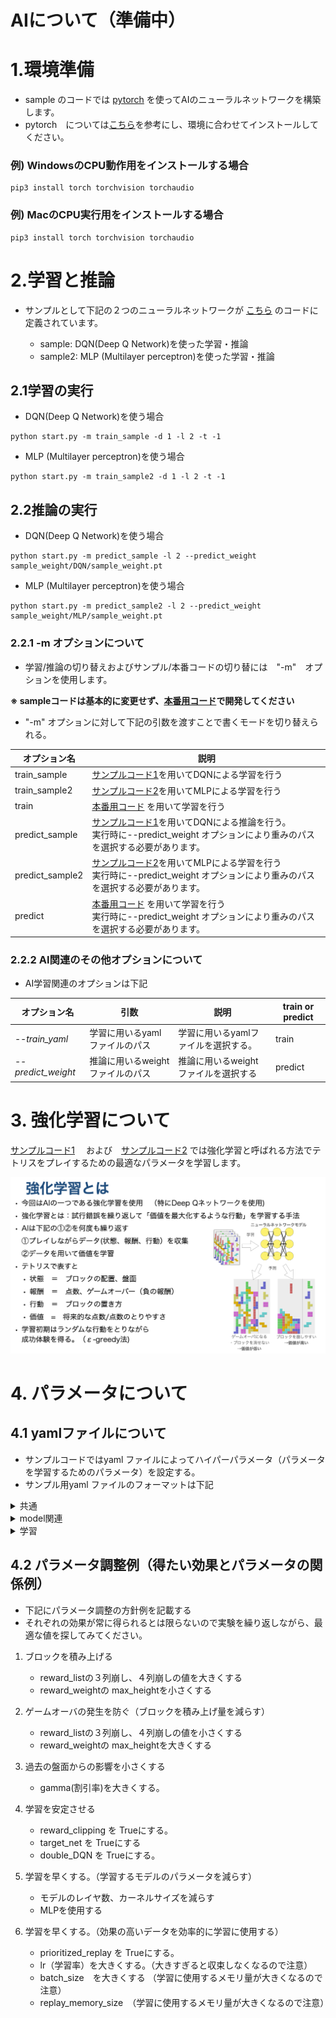 # AIについて（準備中）

# 1.環境準備
- sample のコードでは [pytorch](https://pytorch.org/get-started/locally/) を使ってAIのニューラルネットワークを構築します。  
- pytorch　については[こちら](https://pytorch.org/get-started/locally/)を参考にし、環境に合わせてインストールしてください。

### 例) WindowsのCPU動作用をインストールする場合
```
pip3 install torch torchvision torchaudio
```
### 例) MacのCPU実行用をインストールする場合
```
pip3 install torch torchvision torchaudio
```


# 2.学習と推論

* サンプルとして下記の２つのニューラルネットワークが 
[こちら](../../game_manager/machine_learning/model/deepqnet.py)
のコードに定義されています。

    * sample: DQN(Deep Q Network)を使った学習・推論
    * sample2: MLP (Multilayer perceptron)を使った学習・推論


## 2.1学習の実行
- DQN(Deep Q Network)を使う場合

```
python start.py -m train_sample -d 1 -l 2 -t -1
```

-  MLP (Multilayer perceptron)を使う場合
```
python start.py -m train_sample2 -d 1 -l 2 -t -1
```

## 2.2推論の実行

- DQN(Deep Q Network)を使う場合
```
python start.py -m predict_sample -l 2 --predict_weight sample_weight/DQN/sample_weight.pt
```

-  MLP (Multilayer perceptron)を使う場合
```
python start.py -m predict_sample2 -l 2 --predict_weight sample_weight/MLP/sample_weight.pt
```
### 2.2.1 -m オプションについて
 - 学習/推論の切り替えおよびサンプル/本番コードの切り替には　"-m"　オプションを使用します。

**※ sampleコードは基本的に変更せず、[本番用コード](../../game_manager/machine_learning/block_controller_train.py )で開発してください**

- "-m" オプションに対して下記の引数を渡すことで書くモードを切り替えられる。



|オプション名|説明|
| ---- | ---- |
| train_sample| [サンプルコード1](../../game_manager/machine_learning/block_controller_train_sample.py)を用いてDQNによる学習を行う|
| train_sample2| [サンプルコード2](../../game_manager/machine_learning/block_controller_train_sample2.py)を用いてMLPによる学習を行う|
| train| [本番用コード](../../game_manager/machine_learning/block_controller_train.py ) を用いて学習を行う|
| predict_sample| [サンプルコード1](../../game_manager/machine_learning/block_controller_train_sample.py)を用いてDQNによる推論を行う。<br> 実行時に--predict_weight オプションにより重みのパスを選択する必要があります。|
| predict_sample2| [サンプルコード2](../../game_manager/machine_learning/block_controller_train_sample2.py)を用いてMLPによる学習を行う　<br> 実行時に--predict_weight オプションにより重みのパスを選択する必要があります。|
| predict| [本番用コード](../../game_manager/machine_learning/block_controller_train.py ) を用いて学習を行う　<br> 実行時に--predict_weight オプションにより重みのパスを選択する必要があります。|


### 2.2.2 AI関連のその他オプションについて
- AI学習関連のオプションは下記

|オプション名|引数|説明| train or predict|
| ---- | ---- | ---- | ---- |
| *--train_yaml* | 学習に用いるyamlファイルのパス|学習に用いるyamlファイルを選択する。|train|
| *--predict_weight* | 推論に用いるweightファイルのパス|推論に用いるweightファイルを選択する|predict|


# 3. 強化学習について
[サンプルコード1](../../game_manager/machine_learning/block_controller_train_sample.py)  　および　[サンプルコード2](../../game_manager/machine_learning/block_controller_train_sample2.py) では強化学習と呼ばれる方法でテトリスをプレイするための最適なパラメータを学習します。 

![Screenshot](../../doc/pics/rainforcement_learning.png)


# 4. パラメータについて
## 4.1 yamlファイルについて
- サンプルコードではyaml ファイルによってハイパーパラメータ（パラメータを学習するためのパラメータ）を設定する。
- サンプル用yaml ファイルのフォーマットは下記

<details><summary>共通</summary>

|パラメータ名|説明|型|train or predict|default|
| ---- | ---- | ---- | ---- | ---- |
|**common** |- |- |- |-|
|ft_weight|ファインチューニング(初期値として学習済み<br>の重みを用いる学習)に用いる重みファイルのパス|str|train|None|
|log_path| tensorboardのログ出力フォルダ名|str|共通|tensorboard|
</details>

<details><summary>model関連</summary>

|パラメータ名|説明|型|train or predict|default|
| ---- | ---- | ---- | ---- | ---- |
|**model** |- |- |- |-|
|name|使用するAIモデル名|str|共通|DQN|
|finetune|ファインチューニングするかどうかのフラグ|bool|train|False|
|**state** |- |- |- |-|
|dim|状態の次元数|int|共通|4|
</details>

<details><summary>学習</summary>

|パラメータ名|説明|型|train or predict|default|
| ---- | ---- | ---- | ---- | ---- |
|**train** |- |- |- |-|
|optimizer|最適化関数(サンプルではAdamまたはSGDが使用可能)|str|train|Adam|
|lr|学習率|float|train|1.0e-3|
|lr_gamma|更新率(optimizerがSGDの時のみ使用)|float|train|0.1|
|lr_momentum|モーメンタム(optimizerがSGDの時のみ使用)|float|train|0.99|
|lr_step_size|ステップサイズ(optimizerがSGDの時のみ使用)|int|train|1000|
|num_epoch|エポック数(学習するイテレーション数)|int|train|5000|
|num_decay_epochs|ε-greedyのεを最小にするエポック数<br>(ここからランダム性を下げる。)|int|train|3000|
|initial_epsilon|ε-greedyのεの初期値|float|train|1.0|
|final_epsilon|ε-greedyのεの最小値|float|train|1.0e-3|
|batch_size|バッチサイズ|int|train|512|
|gamma|割引率|float|train|0.99|
|max_penalty|ペナルティの最大値|float|train|-1|
|target_net|TargetNetworkの使用フラグ|bool|train|True|
|target_copy_intarval|TargetNetworkにコピーするインターバル|int|train|500|
|replay_memory_size|Experience replayのreplay bufferのサイズ|int|train|30000|
|double_dqn|Double DQNの使用フラグ|bool|train|True|
|reward_clipping|Reward clippingの使用フラグ|bool|train|True|
|prioritized_replay|Prioritized Experience Replayの使用フラグ|bool|train|True|
|multi_step_learning|Multi step learningの使用フラグ|bool|train|True|
|multi_step_num|Multi step learningのステップ数|int|train|0,100,300,700,1300,-1300 <br>　左から　0列崩し,1列崩し,2列崩し,3列崩し,4列崩し,ゲームオーバー)|
|reward_list|点数に応じた報酬の設定値<br>（0列崩し,1列崩し,2列崩し,3列崩し,4列崩し,ゲームオーバーの順）|int|train|3|
|reward_weight|点数以外で与えられるペナルティの重み<br>（隣接する行との高さ差分,最大の高さ,穴の数 の順)<br> 0以上の値が必須|float|train|0.01,0.0,0.01 <br>（左から　隣接する行との高さ差分,最大の高さ,穴の数 ）|
</details>

## 4.2 パラメータ調整例（得たい効果とパラメータの関係例）
- 下記にパラメータ調整の方針例を記載する
- それぞれの効果が常に得られるとは限らないので実験を繰り返しながら、最適な値を探してみてください。
1. ブロックを積み上げる
    - reward_listの３列崩し、４列崩しの値を大きくする
    - reward_weightの max_heightを小さくする

2. ゲームオーバの発生を防ぐ（ブロックを積み上げ量を減らす）
    - reward_listの３列崩し、４列崩しの値を小さくする
    - reward_weightの max_heightを大きくする

3. 過去の盤面からの影響を小さくする
    - gamma(割引率)を大きくする。

4. 学習を安定させる
    - reward_clipping を Trueにする。
    - target_net を Trueにする
    - double_DQN を Trueにする。

5. 学習を早くする。（学習するモデルのパラメータを減らす）
    - モデルのレイヤ数、カーネルサイズを減らす
    - MLPを使用する

6. 学習を早くする。（効果の高いデータを効率的に学習に使用する）
    - prioritized_replay を Trueにする。
    - lr（学習率）を大きくする。（大きすぎると収束しなくなるので注意）
    - batch_size　を大きくする （学習に使用するメモリ量が大きくなるので注意）
    - replay_memory_size　（学習に使用するメモリ量が大きくなるので注意）





　　